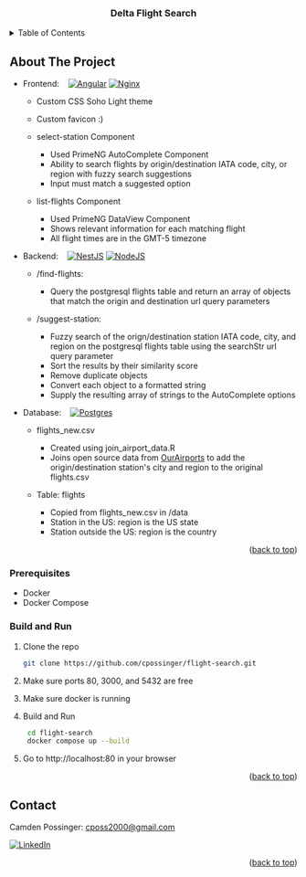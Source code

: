 <a name="readme-top"></a>

<!-- PROJECT LOGO -->
<br />
<div align="center">
<h3 align="center">Delta Flight Search</h3>
</div>



<!-- TABLE OF CONTENTS -->
<details>
  <summary>Table of Contents</summary>
  <ol>
    <li> <a href="#about-the-project">About The Project</a> </li>
    <li> <a href="#prerequisites">Prerequisites</a> </li>
    <li> <a href="#build-and-run">Build and Run</a> </li> 
    <li> <a href="#contact">Contact</a> </li>
  </ol>
</details>


<!-- ABOUT THE PROJECT -->
## About The Project

* Frontend: &nbsp;&nbsp;    [![Angular][Angular.io]][Angular-url]  [![Nginx][Nginx]][Nginx-url]
  - Custom CSS Soho Light theme
  - Custom favicon :)

  - select-station Component 
    - Used PrimeNG AutoComplete Component 
    - Ability to search flights by origin/destination IATA code, city, or region with fuzzy search suggestions
    - Input must match a suggested option

  - list-flights Component
    - Used PrimeNG DataView Component 
    - Shows relevant information for each matching flight
    - All flight times are in the GMT-5 timezone

* Backend: &nbsp;&nbsp;  [![NestJS][NestJS]][NestJS-url] [![NodeJS][Node.js]][Node.js-url]
  - /find-flights: 
    - Query the postgresql flights table and return an array of objects that match the origin and destination url query parameters

  - /suggest-station:
    - Fuzzy search of the orign/destination station IATA code, city, and region on the postgresql flights table using the searchStr url query parameter
    - Sort the results by their similarity score  
    - Remove duplicate objects
    - Convert each object to a formatted string
    - Supply the resulting array of strings to the AutoComplete options 

* Database:  &nbsp;&nbsp; [![Postgres][Postgres]][Postgres-url]
  - flights_new.csv
    - Created using join_airport_data.R
    - Joins open source data from [OurAirports](https://ourairports.com/data/) to add the origin/destination station's city and region to the original flights.csv
    
  - Table: flights
    - Copied from flights_new.csv in /data
    - Station in the US: region is the US state 
    - Station outside the US: region is the country 

  
<p align="right">(<a href="#readme-top">back to top</a>)</p>


### Prerequisites

* Docker
* Docker Compose

### Build and Run

1. Clone the repo
   ```sh
   git clone https://github.com/cpossinger/flight-search.git
   ```

2. Make sure ports 80, 3000, and 5432 are free

3. Make sure docker is running

4. Build and Run
   ```sh
    cd flight-search
    docker compose up --build
   ```

5. Go to http://localhost:80 in your browser

<p align="right">(<a href="#readme-top">back to top</a>)</p>


<!-- CONTACT -->
## Contact

Camden Possinger: cposs2000@gmail.com

[![LinkedIn][linkedin-shield]][linkedin-url]

<p align="right">(<a href="#readme-top">back to top</a>)</p>




<!-- MARKDOWN LINKS & IMAGES -->
<!-- https://www.markdownguide.org/basic-syntax/#reference-style-links -->
[linkedin-shield]: https://img.shields.io/badge/-LinkedIn-black.svg?style=for-the-badge&logo=linkedin&colorB=555
[linkedin-url]: https://linkedin.com/in/camden-possinger-82780b1a1/
[Angular.io]: https://img.shields.io/badge/angular-%23DD0031.svg?style=for-the-badge&logo=angular&logoColor=white
[Angular-url]: https://angular.io/
[NestJS]: https://img.shields.io/badge/nestjs-%23E0234E.svg?style=for-the-badge&logo=nestjs&logoColor=white
[NestJS-url]: https://nestjs.com/
[Postgres]: https://img.shields.io/badge/postgres-%23316192.svg?style=for-the-badge&logo=postgresql&logoColor=white
[Postgres-url]: https://www.postgresql.org/
[Node.js]: https://img.shields.io/badge/node.js-6DA55F?style=for-the-badge&logo=node.js&logoColor=white
[Node.js-url]:https://nodejs.org/en
[Nginx]: https://img.shields.io/badge/nginx-%23009639.svg?style=for-the-badge&logo=nginx&logoColor=white
[Nginx-url]: https://www.nginx.com/


